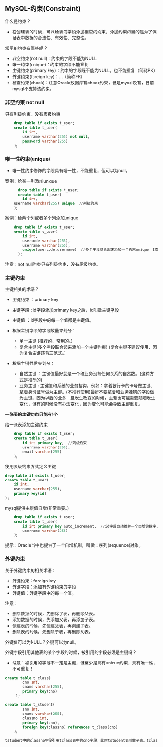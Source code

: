 ## MySQL-约束(Constraint)

什么是约束？

- 在创建表的时候，可以给表的字段添加相应的约束，添加约束的目的是为了保证表中数据的合法性、有效性、完整性。

常见的约束有哪些呢？

- 非空约束(not null)：约束的字段不能为NULL
- 唯一约束(unique)：约束的字段不能重复
- 主键约束(primary key)：约束的字段既不能为NULL，也不能重复（简称PK）
- 外键约束(foreign key)：...（简称FK）
- 检查约束(check)：注意Oracle数据库有check约束，但是mysql没有，目前mysql不支持该约束。


### 非空约束 not null

只有列级约束，没有表级约束

```sql
    drop table if exists t_user;
    create table t_user(
        id int,
        username varchar(255) not null,
        password varchar(255)
    );
```

### 唯一性约束(unique)

- 唯一性约束修饰的字段具有唯一性，不能重复。但可以为null。

案例：给某一列添加unique

```sql
      drop table if exists t_user;
      create table t_user(
        id int,
    username varchar(255) unique  //列级约束
    );
```

案例：给两个列或者多个列添加unique

```sql
    drop table if exists t_user;
    create table t_user(
        id int,
        usercode varchar(255),
        username varchar(255),
        unique(usercode,username)  //多个字段联合起来添加一个约束unique 【表级约束】
      );
```

注意：not null约束只有列级约束，没有表级约束。


### 主键约束

主键相关的术语？

- 主键约束 ：primary key
- 主键字段 : id字段添加primary key之后，id叫做主键字段
- 主键值 ：id字段中的每一个值都是主键值。

- 根据主键字段的字段数量来划分：

    - 单一主键 (推荐的，常用的。)
    - 复合主键(多个字段联合起来添加一个主键约束) (复合主键不建议使用，因为复合主键违背三范式。)

- 根据主键性质来划分：

    - 自然主键 ：主键值最好就是一个和业务没有任何关系的自然数。(这种方式是推荐的)
    - 业务主键 : 主键值和系统的业务挂钩，例如：拿着银行卡的卡号做主键、拿着身份证号做为主键。(不推荐使用)最好不要拿着和业务挂钩的字段做为主键。因为以后的业务一旦发生改变的时候，主键也可能需要随着发生变化，但有的时候没有办法变化，因为变化可能会导致主键重复。

**一张表的主键约束只能有1个**


给一张表添加主键约束

```sql
    drop table if exists t_user;
    create table t_user(
        id int primary key,  //列级约束
        username varchar(255),
        email varchar(255)
    );
```

使用表级约束方式定义主键

```sql
drop table if exists t_user;
create table t_user(
    id int,
    username varchar(255),
    primary key(id)
);

```

mysql提供主键值自增(非常重要。)

```sql
    drop table if exists t_user;
    create table t_user(
        id int primary key auto_increment,  //id字段自动维护一个自增的数字，从1开始，以1递增。
        username varchar(255)
    );
```

提示：Oracle当中也提供了一个自增机制，叫做：序列(sequence)对象。


### 外键约束

关于外键约束的相关术语：

- 外键约束：foreign key
- 外键字段：添加有外键约束的字段
- 外键值：外键字段中的每一个值。

注意：

- 删除数据的时候，先删除子表，再删除父表。
- 添加数据的时候，先添加父表，再添加子表。
- 创建表的时候，先创建父表，再创建子表。
- 删除表的时候，先删除子表，再删除父表。

外键值可以为NULL？外键可以为null。

外键字段引用其他表的某个字段的时候，被引用的字段必须是主键吗？

- 注意：被引用的字段不一定是主键，但至少是具有unique约束，具有唯一性，不可重复！

```sql
create table t_class(
        cno int,
        cname varchar(255),
        primary key(cno)
     );

create table t_student(
        sno int,
        sname varchar(255),
        classno int,
        primary key(sno),
        foreign key(classno) references t_class(cno)
    );

tstudent中的classno字段引用tclass表中的cno字段，此时tstudent表叫做子表。tclass表叫做父表。
```
